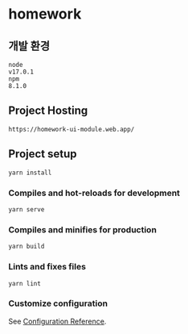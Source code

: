 # homework

## 개발 환경
```
node
v17.0.1
npm
8.1.0
```

## Project Hosting
```
https://homework-ui-module.web.app/
```

## Project setup
```
yarn install
```

### Compiles and hot-reloads for development
```
yarn serve
```

### Compiles and minifies for production
```
yarn build
```

### Lints and fixes files
```
yarn lint
```

### Customize configuration
See [Configuration Reference](https://cli.vuejs.org/config/).
